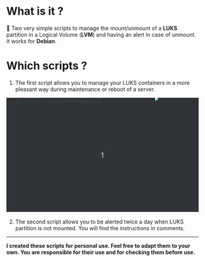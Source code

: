 # What is it ?

📜 Two very simple scripts to manage the mount/unmount of a **LUKS** partition in a Logical Volume (**LVM**) and having an alert in case of unmount. It works for **Debian**.

# Which scripts ?

1. The first script allows you to manage your LUKS containers in a more pleasant way during maintenance or reboot of a server.

![GIF preview](preview.gif)

2. The second script allows you to be alerted twice a day when LUKS partition is not mounted. You will find the instructions in comments.

-------------

**I created these scripts for personal use. Feel free to adapt them to your own. You are responsible for their use and for checking them before use.**